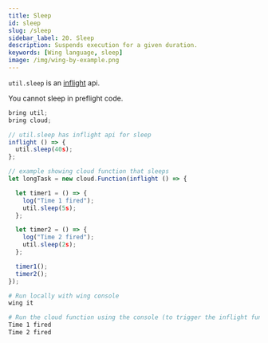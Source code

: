 ```yaml
---
title: Sleep
id: sleep
slug: /sleep
sidebar_label: 20. Sleep
description: Suspends execution for a given duration.
keywords: [Wing language, sleep]
image: /img/wing-by-example.png
---
```


`util.sleep` is an [inflight](/docs/concepts/inflights) api.

You cannot sleep in preflight code.

```js playground example title="main.w"
bring util;
bring cloud;

// util.sleep has inflight api for sleep
inflight () => {
  util.sleep(40s);
};

// example showing cloud function that sleeps
let longTask = new cloud.Function(inflight () => {

  let timer1 = () => {
    log("Time 1 fired");
    util.sleep(5s);
  };

  let timer2 = () => {
    log("Time 2 fired");
    util.sleep(2s);
  };

  timer1();
  timer2();
});

```

```bash title="Wing console output"
# Run locally with wing console
wing it

# Run the cloud function using the console (to trigger the inflight function)
Time 1 fired
Time 2 fired
```